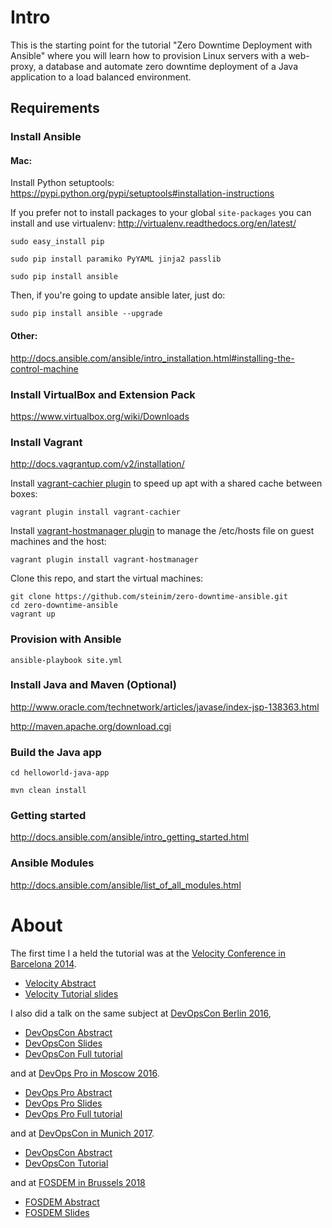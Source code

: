 # Intro

This is the starting point for the tutorial "Zero Downtime Deployment with Ansible" where you will learn how to provision Linux servers with a web-proxy, a database and automate zero downtime deployment of a Java application to a load balanced environment.

## Requirements

### Install Ansible

#### Mac:

Install Python setuptools: https://pypi.python.org/pypi/setuptools#installation-instructions

If you prefer not to install packages to your global `site-packages` you can install and use virtualenv: http://virtualenv.readthedocs.org/en/latest/

```sudo easy_install pip```

```sudo pip install paramiko PyYAML jinja2 passlib```

```sudo pip install ansible```

Then, if you're going to update ansible later, just do:

```sudo pip install ansible --upgrade```

#### Other:

http://docs.ansible.com/ansible/intro_installation.html#installing-the-control-machine

### Install VirtualBox and Extension Pack

https://www.virtualbox.org/wiki/Downloads

### Install Vagrant

http://docs.vagrantup.com/v2/installation/

Install [vagrant-cachier plugin](https://github.com/fgrehm/vagrant-cachier) to speed up apt with a shared cache between boxes:

```vagrant plugin install vagrant-cachier```

Install [vagrant-hostmanager plugin](https://github.com/smdahlen/vagrant-hostmanager) to manage the /etc/hosts file on guest machines and the host:

```vagrant plugin install vagrant-hostmanager```

Clone this repo, and start the virtual machines:

```
git clone https://github.com/steinim/zero-downtime-ansible.git
cd zero-downtime-ansible
vagrant up
```

### Provision with Ansible

```ansible-playbook site.yml```

### Install Java and Maven (Optional)

http://www.oracle.com/technetwork/articles/javase/index-jsp-138363.html

http://maven.apache.org/download.cgi

### Build the Java app

```cd helloworld-java-app```

```mvn clean install```

### Getting started

http://docs.ansible.com/ansible/intro_getting_started.html

### Ansible Modules

http://docs.ansible.com/ansible/list_of_all_modules.html

# About

The first time I a held the tutorial was at the [Velocity Conference in Barcelona 2014](http://conferences.oreilly.com/velocity/velocityeu2014/).

* [Velocity Abstract](http://velocityconf.com/velocityeu2014/public/schedule/detail/37017)
* [Velocity Tutorial slides](http://steinim.github.io/slides/zero-downtime-ansible)

I also did a talk on the same subject at [DevOpsCon Berlin 2016](http://devopsconference.de/),

* [DevOpsCon Abstract](http://devopsconference.de/session/zero-downtime-deployment-with-ansible/)
* [DevOpsCon Slides](http://steinim.github.io/slides/devopscon/zero-downtime-ansible/)
* [DevOpsCon Full tutorial](http://steinim.github.io/slides/devopscon/zero-downtime-ansible/tutorial.html)

and at [DevOps Pro in Moscow 2016](http://www.devopspro.ru/).

* [DevOps Pro Abstract](http://www.devopspro.ru/stein-inge-morisbak/)
* [DevOps Pro Slides](http://steinim.github.io/slides/devopspro/zero-downtime-ansible/)
* [DevOps Pro Full tutorial](http://steinim.github.io/slides/devopspro/zero-downtime-ansible/tutorial.html)

and at [DevOpsCon in Munich 2017](https://devopsconference.de).

* [DevOpsCon Abstract](https://devopsconference.de/continuous-delivery/zero-downtime-deployment-with-ansible/)
* [DevOpsCon Tutorial](http://steinim.github.io/slides/devopscon-munich/zero-downtime-ansible/)

and at [FOSDEM in Brussels 2018](https://fosdem.org/2018/)

* [FOSDEM Abstract](https://fosdem.org/2018/schedule/event/zero_downtime_deployments_ansible/)
* [FOSDEM Slides](http://steinim.github.io/slides/fosdem/zero-downtime-ansible/)
